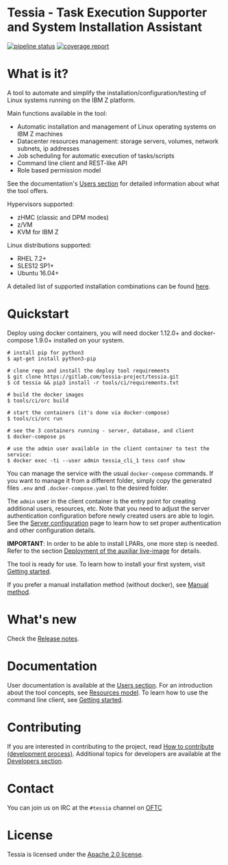<!--
Copyright 2016, 2017 IBM Corp.

Licensed under the Apache License, Version 2.0 (the "License");
you may not use this file except in compliance with the License.
You may obtain a copy of the License at

   http://www.apache.org/licenses/LICENSE-2.0

Unless required by applicable law or agreed to in writing, software
distributed under the License is distributed on an "AS IS" BASIS,
WITHOUT WARRANTIES OR CONDITIONS OF ANY KIND, either express or implied.
See the License for the specific language governing permissions and
limitations under the License.
-->
# Tessia - Task Execution Supporter and System Installation Assistant

[![pipeline status](https://gitlab.com/tessia-project/tessia/badges/master/build.svg)](https://gitlab.com/tessia-project/tessia/commits/master)
[![coverage report](https://gitlab.com/tessia-project/tessia/badges/master/coverage.svg?job=unittest)](https://gitlab.com/tessia-project/tessia/commits/master)

# What is it?

A tool to automate and simplify the installation/configuration/testing of Linux systems running on the IBM Z platform.

Main functions available in the tool:

- Automatic installation and management of Linux operating systems on IBM Z machines
- Datacenter resources management: storage servers, volumes, network subnets, ip addresses
- Job scheduling for automatic execution of tasks/scripts
- Command line client and REST-like API
- Role based permission model

See the documentation's [Users section](doc/index.md#users) for detailed information about what the tool offers.

Hypervisors supported:

- zHMC (classic and DPM modes)
- z/VM
- KVM for IBM Z

Linux distributions supported:

- RHEL 7.2+
- SLES12 SP1+
- Ubuntu 16.04+

A detailed list of supported installation combinations can be found [here](doc/users/supported_install_combinations.md).

# Quickstart

Deploy using docker containers, you will need docker 1.12.0+ and docker-compose 1.9.0+ installed on your system.

```
# install pip for python3
$ apt-get install python3-pip

# clone repo and install the deploy tool requirements
$ git clone https://gitlab.com/tessia-project/tessia.git
$ cd tessia && pip3 install -r tools/ci/requirements.txt

# build the docker images
$ tools/ci/orc build

# start the containers (it's done via docker-compose)
$ tools/ci/orc run

# see the 3 containers running - server, database, and client
$ docker-compose ps

# use the admin user available in the client container to test the service:
$ docker exec -ti --user admin tessia_cli_1 tess conf show
```

You can manage the service with the usual `docker-compose` commands. If you want to manage it from a different folder, simply copy the generated files
`.env` and `.docker-compose.yaml` to the desired folder.

The `admin` user in the client container is the entry point for creating additional users, resources, etc. Note that you need to adjust the server
authentication configuration before newly created users are able to login. See the [Server configuration](doc/users/server_conf.md) page to learn how to set proper authentication
and other configuration details.

**IMPORTANT**: In order to be able to install LPARs, one more step is needed.
Refer to the section [Deployment of the auxiliar live-image](doc/users/server_install.md#deployment-of-the-auxiliar-live-image) for details.

The tool is ready for use. To learn how to install your first system, visit [Getting started](doc/users/getting_started.md).

If you prefer a manual installation method (without docker), see [Manual method](doc/users/server_install.md#manual-method).

# What's new

Check the [Release notes](doc/releases.md).

# Documentation

User documentation is available at the [Users section](doc/index.md#users). For an introduction about the tool concepts, see [Resources model](doc/users/resources_model.md).
To learn how to use the command line client, see [Getting started](doc/users/getting_started.md).

# Contributing

If you are interested in contributing to the project, read [How to contribute (development process)](doc/developers/contributing.md).
Additional topics for developers are available at the [Developers section](doc/index.md#developers).

# Contact

You can join us on IRC at the `#tessia` channel on [OFTC](http://www.oftc.net)

# License

Tessia is licensed under the [Apache 2.0 license](LICENSE).

